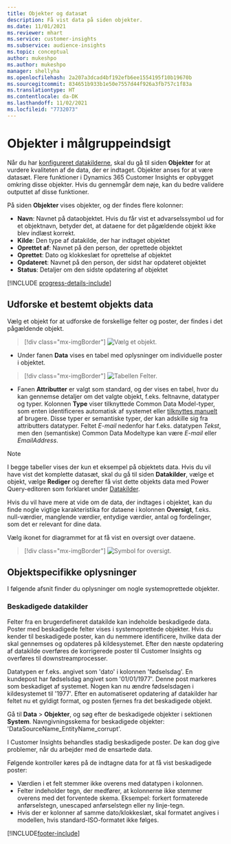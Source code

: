 ```yaml
---
title: Objekter og datasæt
description: Få vist data på siden objekter.
ms.date: 11/01/2021
ms.reviewer: mhart
ms.service: customer-insights
ms.subservice: audience-insights
ms.topic: conceptual
author: mukeshpo
ms.author: mukeshpo
manager: shellyha
ms.openlocfilehash: 2a207a3dcad4bf192efb6ee1554195f10b19670b
ms.sourcegitcommit: 834651b933b1e50e7557d44f926a3fb757c1f83a
ms.translationtype: HT
ms.contentlocale: da-DK
ms.lasthandoff: 11/02/2021
ms.locfileid: "7732073"
---
```

# <a name="entities-in-audience-insights"></a>Objekter i målgruppeindsigt

Når du har [konfigureret datakilderne](data-sources.md), skal du gå til siden **Objekter** for at vurdere kvaliteten af de data, der er indtaget. Objekter anses for at være datasæt. Flere funktioner i Dynamics 365 Customer Insights er opbygget omkring disse objekter. Hvis du gennemgår dem nøje, kan du bedre validere outputtet af disse funktioner.

På siden **Objekter** vises objekter, og der findes flere kolonner:

- **Navn**: Navnet på dataobjektet. Hvis du får vist et advarselssymbol ud for et objektnavn, betyder det, at dataene for det pågældende objekt ikke blev indlæst korrekt.
- **Kilde**: Den type af datakilde, der har indtaget objektet
- **Oprettet af**: Navnet på den person, der oprettede objektet
- **Oprettet**: Dato og klokkeslæt for oprettelse af objektet
- **Opdateret**: Navnet på den person, der sidst har opdateret objektet
- **Status**: Detaljer om den sidste opdatering af objektet

[!INCLUDE [progress-details-include](../includes/progress-details-pane.md)]

## <a name="explore-a-specific-entitys-data"></a>Udforske et bestemt objekts data

Vælg et objekt for at udforske de forskellige felter og poster, der findes i det pågældende objekt.

> [!div class="mx-imgBorder"]
> ![Vælg et objekt.](media/data-manager-entities-data.png "Vælg et objekt")

- Under fanen **Data** vises en tabel med oplysninger om individuelle poster i objektet.

> [!div class="mx-imgBorder"]
> ![Tabellen Felter.](media/data-manager-entities-fields.PNG "Tabellen Felter")

- Fanen **Attributter** er valgt som standard, og der vises en tabel, hvor du kan gennemse detaljer om det valgte objekt, f.eks. feltnavne, datatyper og typer. Kolonnen **Type** viser tilknyttede Common Data Model-typer, som enten identificeres automatisk af systemet eller [tilknyttes manuelt](map-entities.md) af brugere. Disse typer er semantiske typer, der kan adskille sig fra attributters datatyper. Feltet *E-mail* nedenfor har f.eks. datatypen *Tekst*, men den (semantiske) Common Data Modeltype kan være *E-mail* eller *EmailAddress*.

> [!NOTE]
> I begge tabeller vises der kun et eksempel på objektets data. Hvis du vil have vist det komplette datasæt, skal du gå til siden **Datakilder**, vælge et objekt, vælge **Rediger** og derefter få vist dette objekts data med Power Query-editoren som forklaret under [Datakilder](data-sources.md).

Hvis du vil have mere at vide om de data, der indtages i objektet, kan du finde nogle vigtige karakteristika for dataene i kolonnen **Oversigt**, f.eks. null-værdier, manglende værdier, entydige værdier, antal og fordelinger, som det er relevant for dine data.

Vælg ikonet for diagrammet for at få vist en oversigt over dataene.

> [!div class="mx-imgBorder"]
> ![Symbol for oversigt.](media/data-manager-entities-summary.png "Dataoversigtstabel")

## <a name="entity-specific-information"></a>Objektspecifikke oplysninger

I følgende afsnit finder du oplysninger om nogle systemoprettede objekter.

### <a name="corrupted-data-sources"></a>Beskadigede datakilder

Felter fra en brugerdefineret datakilde kan indeholde beskadigede data. Poster med beskadigede felter vises i systemoprettede objekter. Hvis du kender til beskadigede poster, kan du nemmere identificere, hvilke data der skal gennemses og opdateres på kildesystemet. Efter den næste opdatering af datakilde overføres de korrigerede poster til Customer Insights og overføres til downstreamprocesser. 

Datatypen er f.eks. angivet som 'dato' i kolonnen 'fødselsdag'. En kundepost har fødselsdag angivet som '01/01/1977'. Denne post markeres som beskadiget af systemet. Nogen kan nu ændre fødselsdagen i kildesystemet til '1977'. Efter en automatiseret opdatering af datakilder har feltet nu et gyldigt format, og posten fjernes fra det beskadigede objekt. 

Gå til **Data** > **Objekter**, og søg efter de beskadigede objekter i sektionen **System**. Navngivningsskema for beskadigede objekter: 'DataSourceName_EntityName_corrupt'.

I Customer Insights behandles stadig beskadigede poster. De kan dog give problemer, når du arbejder med de ensartede data.

Følgende kontroller køres på de indtagne data for at få vist beskadigede poster: 

- Værdien i et felt stemmer ikke overens med datatypen i kolonnen.
- Felter indeholder tegn, der medfører, at kolonnerne ikke stemmer overens med det forventede skema. Eksempel: forkert formaterede anførselstegn, unescaped anførselstegn eller ny linje-tegn.
- Hvis der er kolonner af samme dato/klokkeslæt, skal formatet angives i modellen, hvis standard-ISO-formatet ikke følges.



[!INCLUDE[footer-include](../includes/footer-banner.md)]
